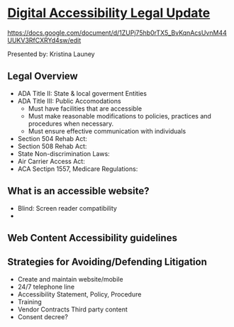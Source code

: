 # [Digital Accessibility Legal Update](https://www.deque.com/axe-con/sessions/digital-accessibility-legal-update-2023/)

https://docs.google.com/document/d/1ZUPj75hb0rTX5_BvKqnAcsUvnM44UUKV3RfCXRYd4sw/edit

Presented by: Kristina Launey

## Legal Overview
* ADA Title II: State & local goverment Entities
* ADA Title III: Public Accomodations
  * Must have facilities that are accessible
  * Must make reasonable modifications to policies, practices and procedures when necessary.
  * Must ensure effective communication with individuals
* Section 504 Rehab Act:
* Section 508 Rehab Act:
* State Non-discrimination Laws:
* Air Carrier Access Act:
* ACA Sectipn 1557, Medicare Regulations: 

## What is an accessible website?
* Blind: Screen reader compatibility
* 

## Web Content Accessibility guidelines

## Strategies for Avoiding/Defending Litigation
* Create and maintain website/mobile
* 24/7 telephone line
* Accessibility Statement, Policy, Procedure
* Training  
* Vendor Contracts 
Third party content
* Consent decree?
